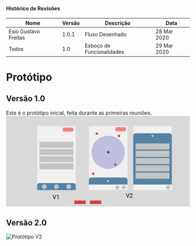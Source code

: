 <br>
<br>

#### Histórico de Revisões
|Nome |  Versão | Descrição |  Data    |
|-----------------------------------|--------------------|---------------|-----------------|
| Esio Gustavo Freitas | 1.0.1 | Fluxo Desenhado |28 Mar 2020 |
| Todos | 1.0 | Esboço de Funcionalidades |29 Mar 2020 |

# Protótipo

## Versão 1.0
Este é o protótipo inicial, feita durante as primeiras reuniões.
![Protótipo V1](v1.prototipo.jpg)

## Versão 2.0

![Protótipo V2](v2.prototipo.png)
